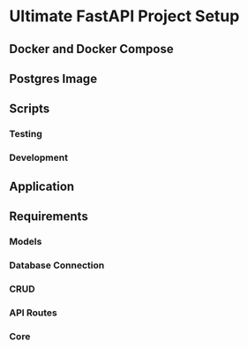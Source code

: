 # Ultimate FastAPI Project Setup

## Docker and Docker Compose

## Postgres Image

## Scripts

### Testing

### Development

## Application

## Requirements

### Models

### Database Connection

### CRUD

### API Routes

### Core
